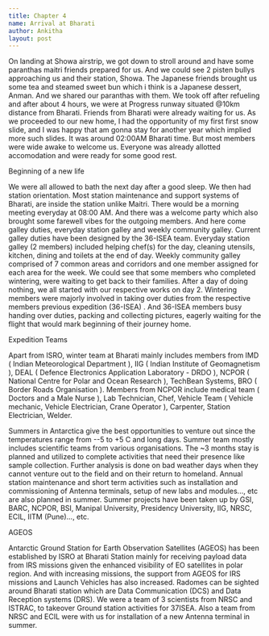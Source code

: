 ```yaml
---
title: Chapter 4
name: Arrival at Bharati
author: Ankitha
layout: post
---
```


<p>On landing at Showa airstrip, we got down to stroll around and have some paranthas maitri friends prepared for us. And we could see 2 pisten bullys approaching us and their station, Showa. The Japanese friends brought us some tea and steamed sweet bun which i think is a Japanese dessert, Anman. And we shared our paranthas with them. We took off after refueling and after about 4 hours, we were at Progress runway situated @10km distance from Bharati. Friends from Bharati were already waiting for us. As we proceeded to our new home, I had the opportunity of my first first snow slide, and I was happy that am gonna stay for another year which implied more such slides. It was around 02:00AM Bharati time. But most members were wide awake to welcome us. Everyone was already allotted accomodation and were ready for some good rest.</p>

<h>Beginning of a new life</h>
<p>We were all allowed to bath the next day after a good sleep. We then had station orientation. Most station maintenance and support systems of Bharati, are inside the station unlike Maitri. There would be a morning meeting everyday at 08:00 AM. And there was a welcome party which also brought some farewell vibes for the outgoing members. And here come galley duties, everyday station galley and weekly community galley. Current galley duties have been designed by the 36-ISEA team. Everyday station galley (2 members) included helping chef(s) for the day, cleaning utensils, kitchen, dining and toilets at the end of day. Weekly community galley comprised of 7 common areas and corridors and one member assigned for each area for the week. We could see that some members who completed wintering, were waiting to get back to their families. After a day of doing nothing, we all started with our respective works on day 2. Wintering members were majorly involved in taking over duties from the respective members previous expedition (36-ISEA) . And 36-ISEA members busy handing over duties, packing and collecting pictures, eagerly waiting for the flight that would mark beginning of their journey home.</p>

<h>Expedition Teams</h>
<p>Apart from ISRO, winter team at Bharati mainly includes members from IMD ( Indian Meteorological Department ), IIG ( Indian Institute of Geomagnetism ), DEAL ( Defence Electronics Application Laboratory - DRDO ), NCPOR ( National Centre for Polar and Ocean Research ), TechBean Systems, BRO ( Border Roads Organisation ). Members from NCPOR include medical team ( Doctors and a Male Nurse ), Lab Technician, Chef, Vehicle Team ( Vehicle mechanic, Vehicle Electrician, Crane Operator ), Carpenter, Station Electrician, Welder.</p>

<p>Summers in Antarctica give the best opportunities to venture out since the temperatures range from --5 to +5 C and long days. Summer team mostly includes scientific teams from various organisations. The ~3 months stay is planned and utilized to complete activities that need their presence like sample collection. Further analysis is done on bad weather days when they cannot venture out to the field and on their return to homeland. Annual station maintenance and short term activities such as installation and commissioning of Antenna terminals, setup of new labs and modules..., etc are also planned in summer. Summer projects have been taken up by GSI, BARC, NCPOR, BSI, Manipal University, Presidency University, IIG, NRSC, ECIL, IITM (Pune)..., etc.</p>

<h>AGEOS</h>
<p>Antarctic Ground Station for Earth Observation Satellites (AGEOS) has been established by ISRO at Bharati Station mainly for receiving payload data from IRS missions given the enhanced visibility of EO satellites in polar region. And with increasing missions, the support from AGEOS for IRS missions and Launch Vehicles has also increased. Radomes can be sighted around Bharati station which are Data Communication (DCS) and Data Reception systems (DRS). We were a team of 3 scientists from NRSC and ISTRAC, to takeover Ground station activities for 37ISEA. Also a team from NRSC and ECIL were with us for installation of a new Antenna terminal in summer.</p>